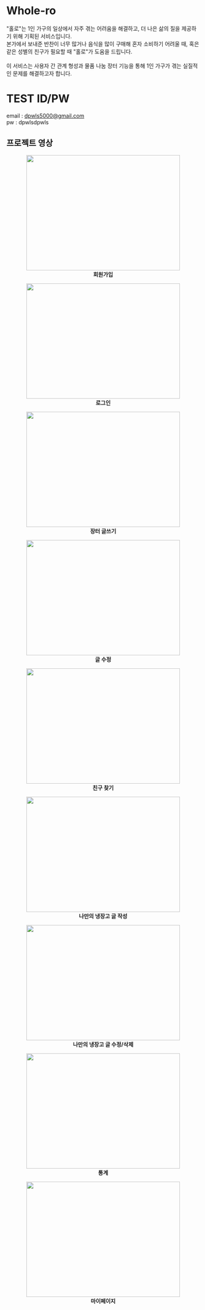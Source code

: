 # Whole-ro
"홀로"는 1인 가구의 일상에서 자주 겪는 어려움을 해결하고, 더 나은 삶의 질을 제공하기 위해 기획된 서비스입니다.<br/>
본가에서 보내준 반찬이 너무 많거나 음식을 많이 구매해 혼자 소비하기 어려울 때, 혹은 같은 성별의 친구가 필요할 때 "홀로"가 도움을 드립니다.<br/>
<br/>
이 서비스는 사용자 간 관계 형성과 물품 나눔 장터 기능을 통해 1인 가구가 겪는 실질적인 문제를 해결하고자 합니다.

# TEST ID/PW

email : dpwls5000@gmail.com <br>
pw : dpwlsdpwls

## 프로젝트 영상
<p align="center">
  <img src="https://github.com/user-attachments/assets/4240b9ab-3f15-4ae9-a949-2a4298873ead" width="400px" height="300px">
  <br><b>회원가입</b>
</p>

<p align="center">
  <img src="https://github.com/user-attachments/assets/d985a911-db7a-4369-9a82-072f242b0d54" width="400px" height="300px">
  <br><b>로그인</b>
</p>

<p align="center">
  <img src="https://github.com/user-attachments/assets/8074749d-b174-4a12-abaa-db544b3ffc69" width="400px" height="300px">
  <br><b>장터 글쓰기</b>
</p>

<p align="center">
  <img src="https://github.com/user-attachments/assets/924476bf-5d6d-4c47-8fd0-41b3588b0a97" width="400px" height="300px">
  <br><b>글 수정</b>
</p>

<p align="center">
  <img src="https://github.com/user-attachments/assets/4f74275d-37ca-4f0f-8675-4fe5f60b3637" width="400px" height="300px">
  <br><b>친구 찾기</b>
</p>

<p align="center">
  <img src="https://github.com/user-attachments/assets/bf7303b1-8c4c-40d7-b858-f6d15a9afafc" width="400px" height="300px">
  <br><b>나만의 냉장고 글 작성</b>
</p>

<p align="center">
  <img src="https://github.com/user-attachments/assets/4caf1641-d5f3-4924-a376-ad2fb5c0dadb" width="400px" height="300px">
  <br><b>나만의 냉장고 글 수정/삭제</b>
</p>

<p align="center">
  <img src="https://github.com/user-attachments/assets/e1db5d04-09ff-4e78-9969-029c2a7e143b" width="400px" height="300px">
  <br><b>통계</b>
</p>

<p align="center">
  <img src="https://github.com/user-attachments/assets/ceaf3f30-fe87-4ac0-ab4a-f251c5025552" width="400px" height="300px">
  <br><b>마이페이지</b>
</p>




